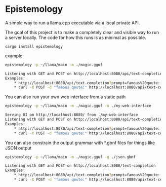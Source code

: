 # Epistemology

A simple way to run a llama.cpp executable via a local private API.

The goal of this project is to make a completely clear and visible way to run a server locally. The code for how this runs is as minimal as possible.


```
cargo install epistemology
```

example:
```bash
epistemology -p ~/llama/main -m ./magic.gguf

Listening with GET and POST on http://localhost:8080/api/text-completion
Examples:
    * http://localhost:8080/api/text-completion?prompt=famous%20qoute:
    * curl -X POST -d "famous qoute:" http://localhost:8080/api/text-completion
```

You can also run your own web interface from a static path

```bash
epistemology -p ~/llama/main -m ./magic.gguf -u ./my-web-interface

Serving UI on http://localhost:8080/ from ./my-web-interface
Listening with GET and POST on http://localhost:8080/api/text-completion
Examples:
    * http://localhost:8080/api/text-completion?prompt=famous%20qoute:
    * curl -X POST -d "famous qoute:" http://localhost:8080/api/text-completion
```

You can also constrain the output grammar with *.gbnf files for things like JSON output

```bash
epistemology -p ~/llama/main -m ./magic.gguf -g ./json.gbnf

Listening with GET and POST on http://localhost:8080/text-completion
Examples:
    * http://localhost:8080/api/text-completion?prompt=famous%20qoute:
    * curl -X POST -d "famous qoute:" http://localhost:8080/api/text-completion
```